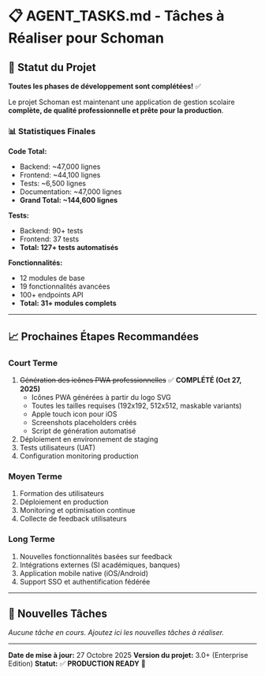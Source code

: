 # 📋 AGENT_TASKS.md - Tâches à Réaliser pour Schoman

## 🎊 Statut du Projet

**Toutes les phases de développement sont complétées!** ✅

Le projet Schoman est maintenant une application de gestion scolaire **complète, de qualité professionnelle et prête pour la production**.

### 📊 Statistiques Finales

**Code Total:**
- Backend: ~47,000 lignes
- Frontend: ~44,100 lignes
- Tests: ~6,500 lignes
- Documentation: ~47,000 lignes
- **Grand Total: ~144,600 lignes**

**Tests:**
- Backend: 90+ tests
- Frontend: 37 tests
- **Total: 127+ tests automatisés**

**Fonctionnalités:**
- 12 modules de base
- 19 fonctionnalités avancées
- 100+ endpoints API
- **Total: 31+ modules complets**

---

## 📈 Prochaines Étapes Recommandées

### Court Terme
1. ~~Génération des icônes PWA professionnelles~~ ✅ **COMPLÉTÉ (Oct 27, 2025)**
   - Icônes PWA générées à partir du logo SVG
   - Toutes les tailles requises (192x192, 512x512, maskable variants)
   - Apple touch icon pour iOS
   - Screenshots placeholders créés
   - Script de génération automatisé
2. Déploiement en environnement de staging
3. Tests utilisateurs (UAT)
4. Configuration monitoring production

### Moyen Terme
1. Formation des utilisateurs
2. Déploiement en production
3. Monitoring et optimisation continue
4. Collecte de feedback utilisateurs

### Long Terme
1. Nouvelles fonctionnalités basées sur feedback
2. Intégrations externes (SI académiques, banques)
3. Application mobile native (iOS/Android)
4. Support SSO et authentification fédérée

---

## 📝 Nouvelles Tâches

_Aucune tâche en cours. Ajoutez ici les nouvelles tâches à réaliser._

---

**Date de mise à jour:** 27 Octobre 2025
**Version du projet:** 3.0+ (Enterprise Edition)
**Statut:** ✅ **PRODUCTION READY** 🚀
